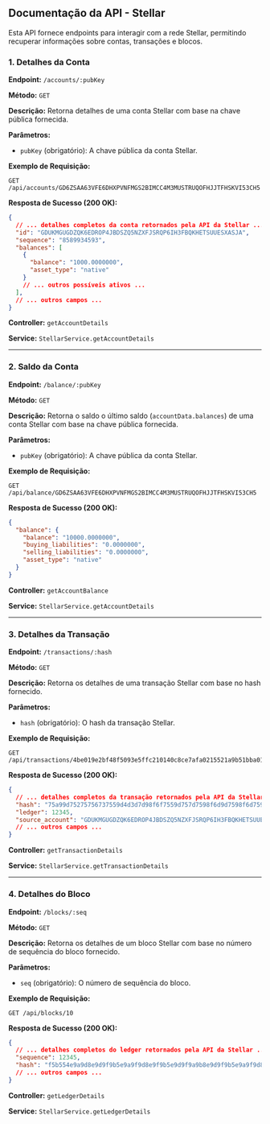 
## Documentação da API - Stellar

Esta API fornece endpoints para interagir com a rede Stellar, permitindo recuperar informações sobre contas, transações e blocos.


### **1. Detalhes da Conta**

**Endpoint:** `/accounts/:pubKey`

**Método:** `GET`

**Descrição:** Retorna detalhes de uma conta Stellar com base na chave pública fornecida.

**Parâmetros:**

*   `pubKey` (obrigatório): A chave pública da conta Stellar.

**Exemplo de Requisição:**

```
GET /api/accounts/GD6ZSAA63VFE6DHXPVNFMGS2BIMCC4M3MUSTRUQOFHJJTFHSKVI53CH5
```

**Resposta de Sucesso (200 OK):**

```json
{
  // ... detalhes completos da conta retornados pela API da Stellar ...
  "id": "GDUKMGUGDZQK6EDROP4JBDSZQ5NZXFJSRQP6IH3FBQKHETSUUESXASJA",
  "sequence": "8589934593",
  "balances": [
    {
      "balance": "1000.0000000",
      "asset_type": "native"
    }
    // ... outros possíveis ativos ...
  ],
  // ... outros campos ...
}
```


**Controller:** `getAccountDetails`

**Service:** `StellarService.getAccountDetails`

---

### 2. Saldo da Conta

**Endpoint:** `/balance/:pubKey`

**Método:** `GET`

**Descrição:** Retorna o saldo o último saldo (`accountData.balances`) de uma conta Stellar com base na chave pública fornecida.

**Parâmetros:**

*   `pubKey` (obrigatório): A chave pública da conta Stellar.

**Exemplo de Requisição:**

```
GET /api/balance/GD6ZSAA63VFE6DHXPVNFMGS2BIMCC4M3MUSTRUQOFHJJTFHSKVI53CH5
```

**Resposta de Sucesso (200 OK):**

```json
{
  "balance": {
    "balance": "10000.0000000",
    "buying_liabilities": "0.0000000",
    "selling_liabilities": "0.0000000",
    "asset_type": "native"
  }
}
```

**Controller:** `getAccountBalance`

**Service:** `StellarService.getAccountDetails`

---

### **3. Detalhes da Transação**

**Endpoint:** `/transactions/:hash`

**Método:** `GET`

**Descrição:** Retorna os detalhes de uma transação Stellar com base no hash fornecido.

**Parâmetros:**

*   `hash` (obrigatório): O hash da transação Stellar.

**Exemplo de Requisição:**

```
GET /api/transactions/4be019e2bf48f5093e5ffc210140c8ce7afa0215521a9b51bba01f38cfde5378
```

**Resposta de Sucesso (200 OK):**

```json
{
  // ... detalhes completos da transação retornados pela API da Stellar ...
  "hash": "75a99d75275756737559d4d3d7d98f6f7559d757d7598f6d9d7598f6d759d75",
  "ledger": 12345,
  "source_account": "GDUKMGUGDZQK6EDROP4JBDSZQ5NZXFJSRQP6IH3FBQKHETSUUESXASJA",
  // ... outros campos ...
}
```


**Controller:** `getTransactionDetails`

**Service:** `StellarService.getTransactionDetails`

---

### **4. Detalhes do Bloco**

**Endpoint:** `/blocks/:seq`

**Método:** `GET`

**Descrição:** Retorna os detalhes de um bloco Stellar com base no número de sequência do bloco fornecido.

**Parâmetros:**

*   `seq` (obrigatório): O número de sequência do bloco.

**Exemplo de Requisição:**

```
GET /api/blocks/10
```

**Resposta de Sucesso (200 OK):**

```json
{
  // ... detalhes completos do ledger retornados pela API da Stellar ...
  "sequence": 12345,
  "hash": "f5b554e9a9d8e9d9f9b5e9a9f9d8e9f9b5e9d9f9a9b8e9d9f9b5e9a9f9d8e9f9",
  // ... outros campos ...
}
```


**Controller:** `getLedgerDetails`

**Service:** `StellarService.getLedgerDetails`




